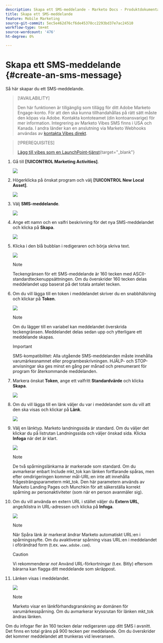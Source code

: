 ```yaml
---
description: Skapa ett SMS-meddelande - Marketo Docs - Produktdokumentation
title: Skapa ett SMS-meddelande
feature: Mobile Marketing
source-git-commit: 5ec5e462d76cf6de45378cc2293bd37e7ac24510
workflow-type: tm+mt
source-wordcount: '476'
ht-degree: 0%

---
```


# Skapa ett SMS-meddelande {#create-an-sms-message}

Så här skapar du ett SMS-meddelande.

>[!AVAILABILITY]
>
>Den här funktionen är tillgänglig som tillägg för ditt Adobe Marketo Engage-konto. För att den ska kunna tillhandahållas på rätt sätt måste den köpas via Adobe. Kontakta kontoteamet (din kontoansvarige) för mer information. Integrering av Marketo Vibes SMS finns i USA och Kanada. I andra länder kan en anslutning via Marketo Webhooks användas av [kontakta Vibes direkt](https://www.vibes.com/talk-to-sales).

>[!PREREQUISITES]
>
>[Lägg till vibes som en LaunchPoint-tjänst](/help/marketo/product-docs/mobile-marketing/admin/add-vibes-as-a-launchpoint-service.md){target="_blank"}

1. Gå till **[!UICONTROL Marketing Activities]**.

   ![](assets/create-an-sms-message-1.png)

1. Högerklicka på önskat program och välj **[!UICONTROL New Local Asset]**.

   ![](assets/create-an-sms-message-2.png)

1. Välj **SMS-meddelande**.

   ![](assets/create-an-sms-message-3.png)

1. Ange ett namn och en valfri beskrivning för det nya SMS-meddelandet och klicka på **Skapa**.

   ![](assets/create-an-sms-message-4.png)

1. Klicka i den blå bubblan i redigeraren och börja skriva text.

   ![](assets/create-an-sms-message-5.png)

   >[!NOTE]
   >
   >Teckengränsen för ett SMS-meddelande är 160 tecken med ASCII-standardteckenuppsättningen. Om du överskrider 160 tecken delas meddelandet upp baserat på det totala antalet tecken.

1. Om du vill lägga till en token i meddelandet skriver du en snabbhälsning och klickar på **Token**.

   ![](assets/create-an-sms-message-6.png)

   >[!NOTE]
   >
   >Om du lägger till en variabel kan meddelandet överskrida teckengränsen. Meddelandet delas sedan upp och ytterligare ett meddelande skapas.

   >[!IMPORTANT]
   >
   >SMS-kompatibilitet: Alla utgående SMS-meddelanden måste innehålla varumärkesnamnet eller programbeskrivningen. HJÄLP- och STOP-anvisningar ska ges minst en gång per månad och prenumerant för program för återkommande meddelanden.

1. Markera önskat **Token**, ange ett valfritt **Standardvärde** och klicka **Skapa**.

   ![](assets/create-an-sms-message-7.png)

1. Om du vill lägga till en länk väljer du var i meddelandet som du vill att den ska visas och klickar på **Länk**.

   ![](assets/create-an-sms-message-8.png)

1. Välj en länktyp. Marketo landningssida är standard. Om du väljer det klickar du på listrutan Landningssida och väljer önskad sida. Klicka **Infoga** när det är klart.

   ![](assets/create-an-sms-message-9.png)

   >[!NOTE]
   >
   >De två spårningslänkarna är markerade som standard. Om du avmarkerar enbart Include mkt_tok kan länken fortfarande spåras, men efter omdirigeringen kommer mål-URL:en inte att innehålla frågesträngsparametern mkt_tok. Den här parametern används av Marketo Landing Pages och Munchkin för att säkerställa korrekt spårning av personaktiviteter (som när en person avanmäler sig).

1. Om du vill använda en extern URL i stället väljer du **Extern URL**, ange/klistra in URL-adressen och klicka på **Infoga**.

   ![](assets/create-an-sms-message-10.png)

   >[!NOTE]
   >
   >När Spåra länk är markerat ändrar Marketo automatiskt URL:en i spårningssyfte. Om du avaktiverar spårning visas URL:en i meddelandet i oförändrad form (t.ex. `www.adobe.com`).

   >[!CAUTION]
   >
   >Vi rekommenderar _not_ Använd URL-förkortningar (t.ex. Bitly) eftersom bärarna kan flagga ditt meddelande som skräppost.

1. Länken visas i meddelandet.

   ![](assets/create-an-sms-message-11.png)

   >[!NOTE]
   >
   >Marketo visar en länkförhandsgranskning av domänen för varumärkesspårning. Om du avmarkerar kryssrutan för länken mkt_tok ändras länken.

Om du infogar fler än 160 tecken delar redigeraren upp ditt SMS i avsnitt. Det finns en total gräns på 900 tecken per meddelande. Om du överskrider det kommer meddelandet att trunkeras vid leveransen.
